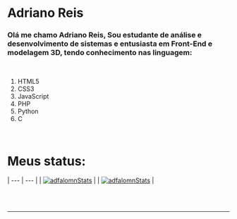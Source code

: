 # Adriano Reis

### Olá me chamo Adriano Reis, Sou estudante de análise e desenvolvimento de sistemas e entusiasta em Front-End e modelagem 3D, tendo conhecimento nas linguagem:
<br>



1. HTML5
2. CSS3
3. JavaScript
4. PHP
5. Python
6. C

<br>

# Meus status:
| --- | --- |
| [![adfalomnStats](https://github-readme-stats.vercel.app/api?username=adfalomnlaeninfus&theme=ayu-mirage)](https://github.com/AdfalomnLaeninfus) |
| [![adfalomnStats](https://github-readme-stats.vercel.app/api/top-langs?username=adfalomnlaeninfus&theme=ayu-mirage)](https://github.com/AdfalomnLaeninfus) |

<br>
<br>

---

